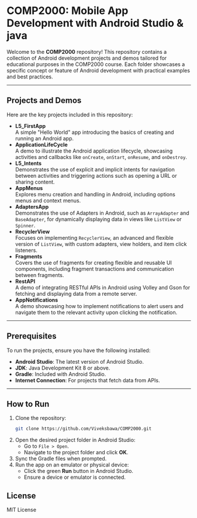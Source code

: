 # COMP2000: Mobile App Development with Android Studio & java

Welcome to the **COMP2000** repository! This repository contains a collection of Android development projects and demos tailored for educational purposes in the COMP2000 course. Each folder showcases a specific concept or feature of Android development with practical examples and best practices.


---

## Projects and Demos

Here are the key projects included in this repository:

- **L5_FirstApp**  
   A simple "Hello World" app introducing the basics of creating and running an Android app.
- **ApplicationLifeCycle**  
   A demo to illustrate the Android application lifecycle, showcasing activities and callbacks like `onCreate`, `onStart`, `onResume`, and `onDestroy`.
- **L5_Intents**  
   Demonstrates the use of explicit and implicit intents for navigation between activities and triggering actions such as opening a URL or sharing content.
- **AppMenus**  
   Explores menu creation and handling in Android, including options menus and context menus.
- **AdaptersApp**  
   Demonstrates the use of Adapters in Android, such as `ArrayAdapter` and `BaseAdapter`, for dynamically displaying data in views like `ListView` or `Spinner`.
- **RecyclerView**  
   Focuses on implementing `RecyclerView`, an advanced and flexible version of `ListView`, with custom adapters, view holders, and item click listeners.
- **Fragments**  
   Covers the use of fragments for creating flexible and reusable UI components, including fragment transactions and communication between fragments.
- **RestAPI**  
   A demo of integrating RESTful APIs in Android using Volley and Gson for fetching and displaying data from a remote server.
- **AppNotifications**  
   A demo showcasing how to implement notifications to alert users and navigate them to the relevant activity upon clicking the notification.



---

## Prerequisites

To run the projects, ensure you have the following installed:

- **Android Studio**: The latest version of Android Studio.
- **JDK**: Java Development Kit 8 or above.
- **Gradle**: Included with Android Studio.
- **Internet Connection**: For projects that fetch data from APIs.

---

## How to Run

1. Clone the repository:
   ```bash
   git clone https://github.com/Viveksbawa/COMP2000.git
   ```
2. Open the desired project folder in Android Studio:
   - Go to `File > Open`.
   - Navigate to the project folder and click **OK**.
3. Sync the Gradle files when prompted.
4. Run the app on an emulator or physical device:
   - Click the green **Run** button in Android Studio.
   - Ensure a device or emulator is connected.


## License

MIT License

